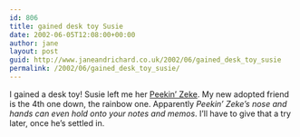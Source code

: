 ```yaml
---
id: 806
title: gained desk toy Susie
date: 2002-06-05T12:08:00+00:00
author: jane
layout: post
guid: http://www.janeandrichard.co.uk/2002/06/gained_desk_toy_susie
permalink: /2002/06/gained_desk_toy_susie/
---
```

I gained a desk toy! Susie left me her [Peekin&#8217; Zeke](http://www.zekeinc.com/prod2.htm). My new adopted friend is the 4th one down, the rainbow one. Apparently _Peekin&#8217; Zeke&#8217;s nose and hands can even hold onto your notes and memos_. I&#8217;ll have to give that a try later, once he&#8217;s settled in.